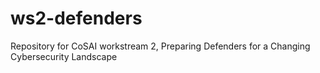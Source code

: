 # ws2-defenders
Repository for CoSAI workstream 2, Preparing Defenders for a Changing Cybersecurity Landscape
